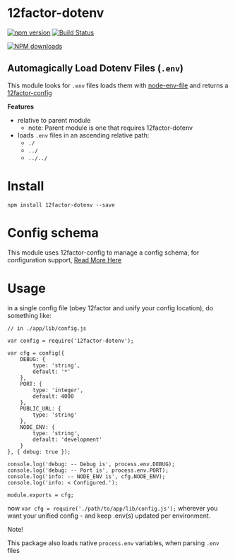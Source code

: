 # 12factor-dotenv

[![npm version](https://badge.fury.io/js/12factor-dotenv.svg)](https://npmjs.org/package/12factor-dotenv "View this project on NPM")
[![Build Status](https://img.shields.io/travis/electblake/node-12factor-dotenv.svg?branch=master)](http://travis-ci.org/electblake/node-12factor-dotenv "Check this project's build status on TravisCI")

[![NPM downloads](https://img.shields.io/npm/dm/12factor-dotenv.svg)](https://npmjs.org/package/12factor-dotenv "View this project on NPM")


## Automagically Load Dotenv Files (`.env`)

This module looks for `.env` files loads them with [node-env-file](https://www.npmjs.com/package/node-env-file) and returns a [12factor-config](https://www.npmjs.com/package/12factor-config)

**Features**

* relative to parent module
	* note: Parent module is one that requires 12factor-dotenv
* loads `.env` files in an ascending relative path:
	* `./`
	* `../`
	* `../../`


# Install
`npm install 12factor-dotenv --save`


# Config schema

This module uses 12factor-config to manage a config schema, for configuration support, [Read More Here](https://www.npmjs.com/package/12factor-config)

# Usage

in a single config file (obey 12factor and unify your config location), do something like:

```
// in ./app/lib/config.js

var config = require('12factor-dotenv');

var cfg = config({
	DEBUG: {
		type: 'string',
		default: '*'
	},
	PORT: {
		type: 'integer',
		default: 4000
	},
	PUBLIC_URL: {
		type: 'string'
	},
	NODE_ENV: {
		type: 'string',
		default: 'development'
	}
}, { debug: true });

console.log('debug: -- Debug is', process.env.DEBUG);
console.log('debug: -- Port is', process.env.PORT);
console.log('info: -- NODE_ENV is', cfg.NODE_ENV);
console.log('info: < Configured.');

module.exports = cfg;

```

now `var cfg = require('./path/to/app/lib/config.js');` wherever you want your unified config - and keep .env(s) updated per environment.

Note!

This package also loads native `process.env` variables, when parsing `.env` files